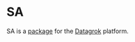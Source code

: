 # SA

SA is a [package](https://datagrok.ai/help/develop/develop#packages) for the [Datagrok](https://datagrok.ai) platform.